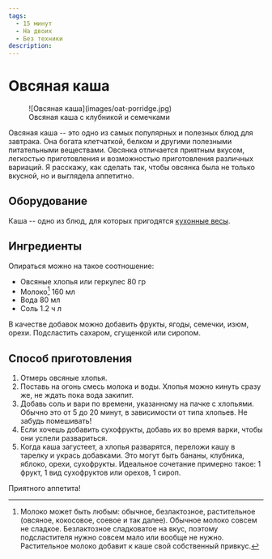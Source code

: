 ```yaml
---
tags:
  - 15 минут
  - На двоих
  - Без техники
description:
---
```

# Овсяная каша

<figure markdown="span">
  ![Овсяная каша](images/oat-porridge.jpg)
  <figcaption>Овсяная каша с клубникой и семечками</figcaption>
</figure>

Овсяная каша -- это одно из самых популярных и полезных блюд для завтрака. Она богата клетчаткой, белком и другими полезными питательными веществами. Овсянка отличается приятным вкусом, легкостью приготовления и возможностью приготовления различных вариаций. Я расскажу, как сделать так, чтобы овсянка была не только вкусной, но и выглядела аппетитно.

## Оборудование

Каша -- одно из блюд, для которых пригодятся [кухонные весы](../blog/posts/kitchen-equipment.md#кухонные-весы).

## Ингредиенты

Опираться можно на такое соотношение:

- Овсяные хлопья или геркулес 80 гр
- Молоко[^1] 160 мл
- Вода 80 мл
- Соль 1.2 ч л

В качестве добавок можно добавить фрукты, ягоды, семечки, изюм, орехи. Подсластить сахаром, сгущенкой или сиропом.

## Способ приготовления

1. Отмерь овсяные хлопья.
1. Поставь на огонь смесь молока и воды. Хлопья можно кинуть сразу же, не ждать пока вода закипит.
1. Добавь соль и вари по времени, указанному на пачке с хлопьями. Обычно это от 5 до 20 минут, в зависимости от типа хлопьев. Не забудь помешивать!
1. Если хочешь добавить сухофрукты, добавь их во время варки, чтобы они успели развариться. 
1. Когда каша загустеет, а хлопья разварятся, переложи кашу в тарелку и укрась добавками. Это могут быть бананы, клубника, яблоко, орехи, сухофрукты. Идеальное сочетание примерно такое: 1 фрукт, 1 вид сухофруктов или орехов, 1 сироп.

Приятного аппетита!

[^1]: Молоко может быть любым: обычное, безлактозное, растительное (овсяное, кокосовое, соевое и так далее). Обычное молоко совсем не сладкое. Безлактозное сладковатое на вкус, поэтому подсластителя нужно совсем мало или вообще не нужно. Растительное молоко добавит к каше свой собственный привкус.